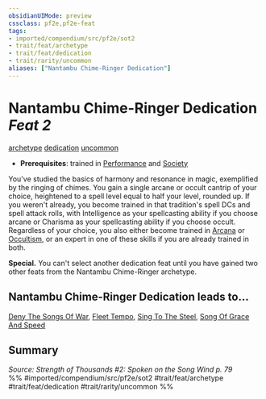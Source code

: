 ```yaml
---
obsidianUIMode: preview
cssclass: pf2e,pf2e-feat
tags:
- imported/compendium/src/pf2e/sot2
- trait/feat/archetype
- trait/feat/dedication
- trait/rarity/uncommon
aliases: ["Nantambu Chime-Ringer Dedication"]
---
```

# Nantambu Chime-Ringer Dedication  *Feat 2*  
[archetype](archetype.md)  [dedication](dedication.md)  [uncommon](uncommon.md)  

- **Prerequisites**: trained in [Performance](../skills.md#Performance) and [Society](../skills.md#Society)

You've studied the basics of harmony and resonance in magic, exemplified by the ringing of chimes. You gain a single arcane or occult cantrip of your choice, heightened to a spell level equal to half your level, rounded up. If you weren't already, you become trained in that tradition's spell DCs and spell attack rolls, with Intelligence as your spellcasting ability if you choose arcane or Charisma as your spellcasting ability if you choose occult. Regardless of your choice, you also either become trained in [Arcana](../skills.md#Arcana) or [Occultism](../skills.md#Occultism), or an expert in one of these skills if you are already trained in both.

**Special.** You can't select another dedication feat until you have gained two other feats from the Nantambu Chime-Ringer archetype.

## Nantambu Chime-Ringer Dedication leads to...

[Deny The Songs Of War](deny-the-songs-of-war-sot2.md), [Fleet Tempo](fleet-tempo-sot2.md), [Sing To The Steel](sing-to-the-steel-sot2.md), [Song Of Grace And Speed](song-of-grace-and-speed-sot2.md)

## Summary

*Source: Strength of Thousands #2: Spoken on the Song Wind p. 79*  
%% #imported/compendium/src/pf2e/sot2 #trait/feat/archetype #trait/feat/dedication #trait/rarity/uncommon %%